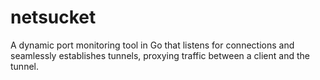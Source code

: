 # netsucket
A dynamic port monitoring tool in Go that listens for connections and seamlessly establishes tunnels, proxying traffic between a client and the tunnel.
